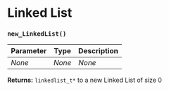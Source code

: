 # Linked List

### `new_LinkedList()`

Parameter |  Type  | Description
--------- | ---- | -----------
*None*    | *None* | *None*

**Returns:** `linkedlist_t*` to a new Linked List of size 0
